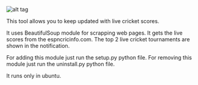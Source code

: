 ![alt tag](http://i.imgur.com/yUZNprm.png)

This tool allows you to keep updated with live cricket scores.

It uses BeautifulSoup module for scrapping web pages. It gets the live scores from the espncricinfo.com. The top 2 live cricket tournaments are shown in the notification.

For adding this module just run the setup.py python file.
For removing this module just run the uninstall.py python file.

It runs only in ubuntu.
